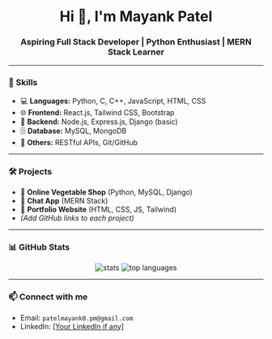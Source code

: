 <h1 align="center">Hi 👋, I'm Mayank Patel</h1>
<h3 align="center">Aspiring Full Stack Developer | Python Enthusiast | MERN Stack Learner</h3>

---

### 🧠 Skills

- 💻 **Languages:** Python, C, C++, JavaScript, HTML, CSS
- 🌐 **Frontend:** React.js, Tailwind CSS, Bootstrap
- 🔧 **Backend:** Node.js, Express.js, Django (basic)
- 🗄️ **Database:** MySQL, MongoDB
- 🔗 **Others:** RESTful APIs, Git/GitHub

---

### 🛠️ Projects

- 🔹 **Online Vegetable Shop** (Python, MySQL, Django)
- 🔹 **Chat App** (MERN Stack)
- 🔹 **Portfolio Website** (HTML, CSS, JS, Tailwind)
- *(Add GitHub links to each project)*

---

### 📊 GitHub Stats

<p align="center">
  <img src="https://github-readme-stats.vercel.app/api?username=DadagaMayank&show_icons=true&theme=tokyonight" alt="stats" />
  <img src="https://github-readme-stats.vercel.app/api/top-langs/?username=DadagaMayank&layout=compact&theme=tokyonight" alt="top languages" />
</p>

---

### 📫 Connect with me

- Email: `patelmayank0.pm@gmail.com`
- LinkedIn: [[Your LinkedIn if any]](https://www.linkedin.com/in/patel-mayank-70b046307/)
